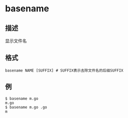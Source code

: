 # basename

## 描述

显示文件名

## 格式

    basename NAME [SUFFIX] # SUFFIX表示去除文件名的后缀SUFFIX

## 例

    $ basename m.go
    m.go
    $ basename m.go .go
    m
